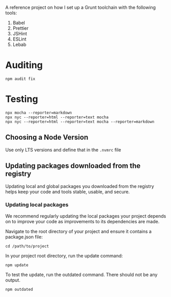 A reference project on how I set up a Grunt toolchain with the following tools:

1. Babel
2. Prettier
3. JSHint
4. ESLint
5. Lebab


# Auditing

``
npm audit fix
``

# Testing

```
npx mocha --reporter=markdown
npx nyc --reporter=html --reporter=text mocha
npx nyc --reporter=html --reporter=text mocha --reporter=markdown
```

## Choosing a Node Version

Use only LTS versions and define that in the `.nvmrc` file

## Updating packages downloaded from the registry

Updating local and global packages you downloaded from the registry helps 
keep your code and tools stable, usable, and secure.

### Updating local packages

We recommend regularly updating the local packages your project depends on 
to improve your code as improvements to its dependencies are made.

Navigate to the root directory of your project and ensure it contains a 
package.json file:

```
cd /path/to/project
```

In your project root directory, run the update command:

```
npm update
```

To test the update, run the outdated command. There should not be any output.

```
npm outdated
```

